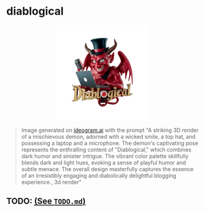 # diablogical

<p align="center">
  <img src="./static/img/logo-alt-transparent.png" width="250" alt="Diablogical Logo">
</p>

> Image generated on [ideogram.ai](https://ideogram.ai/) with the prompt "A striking 3D render of a mischievous demon, adorned with a wicked smile, a top hat, and possessing a laptop and a microphone. The demon's captivating pose represents the enthralling content of "Diablogical," which combines dark humor and sinister intrigue. The vibrant color palette skillfully blends dark and light hues, evoking a sense of playful humor and subtle menace. The overall design masterfully captures the essence of an irresistibly engaging and diabolically delightful blogging experience., 3d render"

## TODO: [(See `TODO.md`)](./TODO.md)

